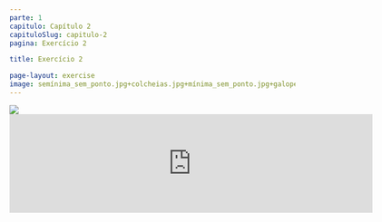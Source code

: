 ```yaml
---
parte: 1
capitulo: Capítulo 2
capituloSlug: capitulo-2
pagina: Exercício 2

title: Exercício 2

page-layout: exercise
image: semínima_sem_ponto.jpg+colcheias.jpg+mínima_sem_ponto.jpg+galope_e_colcheia.png+1pulsacao.jpg+2pulsaçoes.jpg
---
```


<img src="{{site.baseurl}}/assets/graphics/content/2_3_2_1.jpg"/>
<!-- <img src="{{site.baseurl}}/assets/graphics/content/2_3_2_2.png"/> -->

<iframe src="https://player.vimeo.com/video/226768982?title=0&byline=0&portrait=0" width="640" height="174" frameborder="0" webkitallowfullscreen mozallowfullscreen allowfullscreen></iframe>

